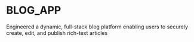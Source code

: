 # BLOG_APP
Engineered a dynamic, full-stack blog platform enabling users to securely create, edit, and publish rich-text articles
